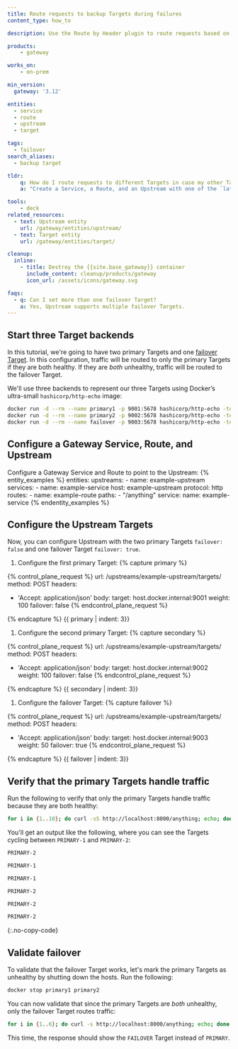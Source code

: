 ```yaml
---
title: Route requests to backup Targets during failures
content_type: how_to

description: Use the Route by Header plugin to route requests based on a header value.

products:
    - gateway

works_on:
    - on-prem

min_version:
  gateway: '3.12'

entities: 
  - service
  - route
  - upstream
  - target

tags:
  - failover
search_aliases:
  - backup target

tldr:
    q: How do I route requests to different Targets in case my other Targets are unhealthy?
    a: "Create a Service, a Route, and an Upstream with one of the `latency`, `least-connections`, or `round-robin` load balancing strategies. Configure primary Targets on the Upstream with `failover: false` and a failover Target with `failover: true`."

tools:
    - deck
related_resources:
  - text: Upstream entity
    url: /gateway/entities/upstream/
  - text: Target entity
    url: /gateway/entities/target/

cleanup:
  inline:
    - title: Destroy the {{site.base_gateway}} container
      include_content: cleanup/products/gateway
      icon_url: /assets/icons/gateway.svg

faqs:
  - q: Can I set more than one failover Target?
    a: Yes, Upstream supports multiple failover Targets.
---
```


## Start three Target backends

In this tutorial, we're going to have two primary Targets and one [failover Target](/gateway/entities/target/#managing-failover-targets). In this configuration, traffic will be routed to only the primary Targets if they are both healthy. If they are *both* unhealthy, traffic will be routed to the failover Target.

We'll use three backends to represent our three Targets using Docker’s ultra-small `hashicorp/http-echo` image:

```sh
docker run -d --rm --name primary1 -p 9001:5678 hashicorp/http-echo -text "PRIMARY-1"
docker run -d --rm --name primary2 -p 9002:5678 hashicorp/http-echo -text "PRIMARY-2"
docker run -d --rm --name failover -p 9003:5678 hashicorp/http-echo -text "FAILOVER"
```

## Configure a Gateway Service, Route, and Upstream

Configure a Gateway Service and Route to point to the Upstream:
{% entity_examples %}
entities:
  upstreams:
    - name: example-upstream
  services:
    - name: example-service
      host: example-upstream 
      protocol: http
  routes:
    - name: example-route
      paths:
      - "/anything"
      service:
        name: example-service
{% endentity_examples %}

## Configure the Upstream Targets

Now, you can configure Upstream with the two primary Targets `failover: false` and one failover Target `failover: true`. 

1. Configure the first primary Target:
{% capture primary %}
<!--vale off -->
{% control_plane_request %}
url: /upstreams/example-upstream/targets/
method: POST
headers:
  - 'Accept: application/json'
body:
  target: host.docker.internal:9001
  weight: 100
  failover: false
{% endcontrol_plane_request %}
<!--vale on -->
{% endcapture %}
{{ primary | indent: 3}}

1. Configure the second primary Target:
{% capture secondary %}
<!--vale off -->
{% control_plane_request %}
url: /upstreams/example-upstream/targets/
method: POST
headers:
  - 'Accept: application/json'
body:
  target: host.docker.internal:9002
  weight: 100
  failover: false
{% endcontrol_plane_request %}
<!--vale on -->
{% endcapture %}
{{ secondary | indent: 3}}

1. Configure the failover Target:
{% capture failover %}
<!--vale off -->
{% control_plane_request %}
url: /upstreams/example-upstream/targets/
method: POST
headers:
  - 'Accept: application/json'
body:
  target: host.docker.internal:9003
  weight: 50
  failover: true
{% endcontrol_plane_request %}
<!--vale on -->
{% endcapture %}
{{ failover | indent: 3}}

## Verify that the primary Targets handle traffic

Run the following to verify that only the primary Targets handle traffic because they are both healthy:

```sh
for i in {1..10}; do curl -sS http://localhost:8000/anything; echo; done
```

You'll get an output like the following, where you can see the Targets cycling between `PRIMARY-1` and `PRIMARY-2`:
```sh
PRIMARY-2

PRIMARY-1

PRIMARY-1

PRIMARY-2

PRIMARY-2

PRIMARY-2
```
{:.no-copy-code}

## Validate failover

To validate that the failover Target works, let's mark the primary Targets as unhealthy by shutting down the hosts. Run the following:
```sh
docker stop primary1 primary2
```

You can now validate that since the primary Targets are *both* unhealthy, only the failover Target routes traffic:
```sh
for i in {1..6}; do curl -s http://localhost:8000/anything; echo; done
```
This time, the response should show the `FAILOVER` Target instead of `PRIMARY`.
